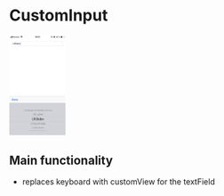 #  CustomInput

<img src="/screens/1.jpeg" width="20%">

## Main functionality

* replaces keyboard with customView for the textField